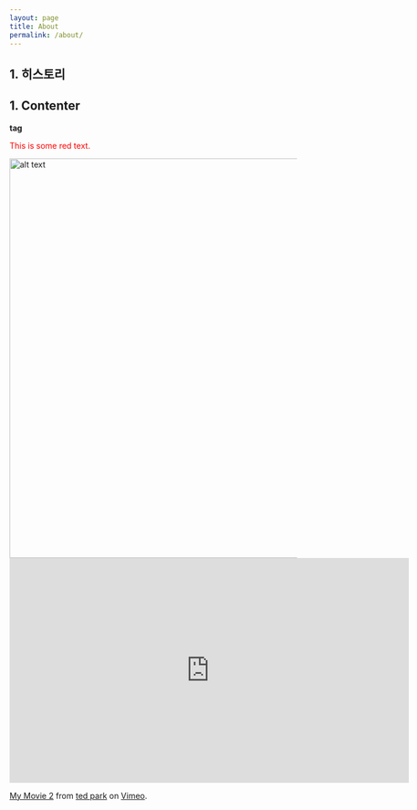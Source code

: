 ```yaml
---
layout: page
title: About
permalink: /about/
---
```


## 1. 히스토리


## 1. Contenter
<b>tag</b>
<p style='color:red'>This is some red text.</p>
<!--![](https://github.com/tedpark/tedpark.github.io/blob/master/img/2.png?raw=true)-->

<img src="https://github.com/tedpark/tedpark.github.io/blob/master/img/2.png?raw=true" alt="alt text" width="700">

<!--[rr](http://jekyllrb.com/)

[s](https://vimeo.com/116165309)-->

<iframe src="https://player.vimeo.com/video/116165309" width="700" height="394" frameborder="0" webkitallowfullscreen mozallowfullscreen allowfullscreen></iframe> <p><a href="https://vimeo.com/116165309">My Movie 2</a> from <a href="https://vimeo.com/user6647004">ted park</a> on <a href="https://vimeo.com">Vimeo</a>.</p>
